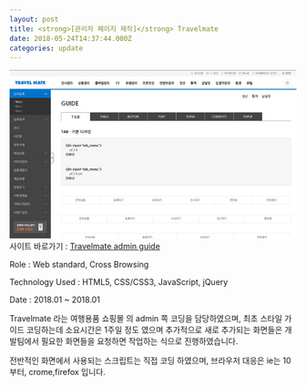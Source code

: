 ```yaml
---
layout: post
title: <strong>[관리자 페이지 제작]</strong> Travelmate
date: 2018-05-24T14:37:44.000Z
categories: update
---
```


<img src="/images/fulls/travelMate_admin.jpg" class="fit image">
사이트 바로가기 :   <a href="#" title="비공개입니다." target="blank" class="go_link">Travelmate admin guide</a>

Role : Web standard, Cross Browsing

Technology Used : HTML5, CSS/CSS3, JavaScript, jQuery

Date :  2018.01 ~ 2018.01

Travelmate 라는 여행용품 쇼핑몰 의 admin 쪽 코딩을 담당하였으며, 최초 스타일 가이드 코딩하는데 소요시간은
1주일 정도 였으며 추가적으로 새로 추가되는 화면들은 개발팀에서 필요한 화면들을 요청하면 작업하는 식으로 진행하였습니다.

전반적인 화면에서 사용되는 스크립트는 직접 코딩 하였으며, 브라우저 대응은 ie는 10부터, crome,firefox 입니다.